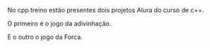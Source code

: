 No cpp treino estão presentes dois projetos Alura do curso de c++.

O primeiro é o jogo da adivinhação.

E o outro o jogo da Forca.
